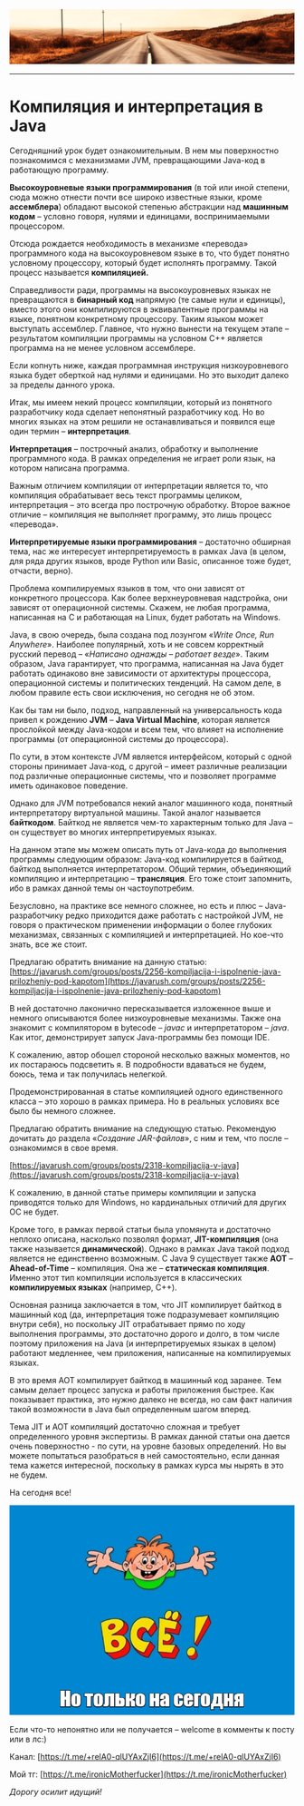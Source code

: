 ![](../../commonmedia/header.png)

***

   

Компиляция и интерпретация в Java
=================================

Сегодняшний урок будет ознакомительным. В нем мы поверхностно познакомимся с механизмами JVM, превращающими Java-код в работающую программу.

**Высокоуровневые языки программирования** (в той или иной степени, сюда можно отнести почти все широко известные языки, кроме **ассемблера**) обладают высокой степенью абстракции над **машинным кодом** – условно говоря, нулями и единицами, воспринимаемыми процессором.

Отсюда рождается необходимость в механизме «перевода» программного кода на высокоуровневом языке в то, что будет понятно условному процессору, который будет исполнять программу. Такой процесс называется **компиляцией.**

Справедливости ради, программы на высокоуровневых языках не превращаются в **бинарный код** напрямую (те самые нули и единицы), вместо этого они компилируются в эквивалентные программы на языке, понятном конкретному процессору. Таким языком может выступать ассемблер. Главное, что нужно вынести на текущем этапе – результатом компиляции программы на условном C++ является программа на не менее условном ассемблере.

Если копнуть ниже, каждая программная инструкция низкоуровневого языка будет оберткой над нулями и единицами. Но это выходит далеко за пределы данного урока.

Итак, мы имеем некий процесс компиляции, который из понятного разработчику кода сделает непонятный разработчику код. Но во многих языках на этом решили не останавливаться и появился еще один термин – **интерпретация**.

**Интерпретация** – построчный анализ, обработку и выполнение программного кода. В рамках определения не играет роли язык, на котором написана программа.

Важным отличием компиляции от интерпретации является то, что компиляция обрабатывает весь текст программы целиком, интерпретация – это всегда про построчную обработку. Второе важное отличие – компиляция не выполняет программу, это лишь процесс «перевода».

**Интерпретируемые языки программирования** – достаточно обширная тема, нас же интересует интерпретируемость в рамках Java (в целом, для ряда других языков, вроде Python или Basic, описанное тоже будет, отчасти, верно).

Проблема компилируемых языков в том, что они зависят от конкретного процессора. Как более верхнеуровневая надстройка, они зависят от операционной системы. Скажем, не любая программа, написанная на C и работающая на Linux, будет работать на Windows.

Java, в свою очередь, была создана под лозунгом «_Write Once, Run Anywhere_». Наиболее популярный, хоть и не совсем корректный русский перевод – «_Написано однажды – работает везде_». Таким образом, Java гарантирует, что программа, написанная на Java будет работать одинаково вне зависимости от архитектуры процессора, операционной системы и политических тенденций. На самом деле, в любом правиле есть свои исключения, но сегодня не об этом.

Как бы там ни было, подход, направленный на универсальность кода привел к рождению **JVM** – **Java Virtual Machine**, которая является прослойкой между Java-кодом и всем тем, что влияет на исполнение программы (от операционной системы до процессора).

По сути, в этом контексте JVM является интерфейсом, который с одной стороны принимает Java-код, с другой – имеет различные реализации под различные операционные системы, что и позволяет программе иметь одинаковое поведение.

Однако для JVM потребовался некий аналог машинного кода, понятный интерпретатору виртуальной машины. Такой аналог называется **байткодом**. Байткод не является чем-то характерным только для Java – он существует во многих интерпретируемых языках.

На данном этапе мы можем описать путь от Java-кода до выполнения программы следующим образом: Java-код компилируется в байткод, байткод выполняется интерпретатором. Общий термин, объединяющий компиляцию и интерпретацию – **трансляция**. Его тоже стоит запомнить, ибо в рамках данной темы он частоупотребим.

Безусловно, на практике все немного сложнее, но есть и плюс – Java-разработчику редко приходится даже работать с настройкой JVM, не говоря о практическом применении информации о более глубоких механизмах, связанных с компиляцией и интерпретацией. Но кое-что знать, все же стоит.

Предлагаю обратить внимание на данную статью: [https://javarush.com/groups/posts/2256-kompiljacija-i-ispolnenie-java-prilozheniy-pod-kapotom](https://javarush.com/groups/posts/2256-kompiljacija-i-ispolnenie-java-prilozheniy-pod-kapotom)

  

В ней достаточно лаконично пересказывается изложенное выше и немного описываются более низкоуровневые механизмы. Также она знакомит с компилятором в bytecode – _javac_ и интерпретатором – _java_. Как итог, демонстрирует запуск Java-программы без помощи IDE.

К сожалению, автор обошел стороной несколько важных моментов, но их постараюсь подсветить я. В подробности вдаваться не будем, боюсь, тема и так получилась нелегкой.

Продемонстрированная в статье компиляцией одного единственного класса – это хорошо в рамках примера. Но в реальных условиях все было бы немного сложнее.

Предлагаю обратить внимание на следующую статью. Рекомендую дочитать до раздела «_Создание JAR-файлов_», с ним и тем, что после – ознакомимся в свое время.

[https://javarush.com/groups/posts/2318-kompiljacija-v-java](https://javarush.com/groups/posts/2318-kompiljacija-v-java)

  

К сожалению, в данной статье примеры компиляции и запуска приводятся только для Windows, но кардинальных отличий для других ОС не будет.

Кроме того, в рамках первой статьи была упомянута и достаточно неплохо описана, насколько позволял формат, **JIT-компиляция** (она также называется **динамической**). Однако в рамках Java такой подход является не единственно возможным. С Java 9 существует также **AOT** – **Ahead-of-Time** – компиляция. Она же – **статическая компиляция**. Именно этот тип компиляции используется в классических **компилируемых языках** (например, C++).

Основная разница заключается в том, что JIT компилирует байткод в машинный код (да, интерпретация тоже подразумевает компиляцию внутри себя), но поскольку JIT отрабатывает прямо по ходу выполнения программы, это достаточно дорого и долго, в том числе поэтому приложения на Java (и интерпретируемых языках в целом) работают медленнее, чем приложения, написанные на компилируемых языках.

В это время AOT компилирует байткод в машинный код заранее. Тем самым делает процесс запуска и работы приложения быстрее. Как показывает практика, это нужно далеко не всегда, но сам факт наличия такой возможности в Java был определенным шагом вперед.

Тема JIT и AOT компиляций достаточно сложная и требует определенного уровня экспертизы. В рамках данной статьи она дается очень поверхностно - по сути, на уровне базовых определений. Но вы можете попытаться разобраться в ней самостоятельно, если данная тема кажется интересной, поскольку в рамках курса мы нырять в это не будем.

  

На сегодня все!

![](../../commonmedia/footer.png)

  

Если что-то непонятно или не получается – welcome в комменты к посту или в лс:)

Канал: [https://t.me/+relA0-qlUYAxZjI6](https://t.me/+relA0-qlUYAxZjI6)

Мой тг: [https://t.me/ironicMotherfucker](https://t.me/ironicMotherfucker)

_Дорогу осилит идущий!_